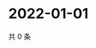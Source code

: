 # 2022-01-01

共 0 条

<!-- BEGIN WEIBO -->
<!-- 最后更新时间 Sat Jan 01 2022 18:15:29 GMT+0800 (China Standard Time) -->

<!-- END WEIBO -->
